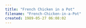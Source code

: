 ```yaml
---
title: "French Chicken in a Pot"
filename: "French-Chicken-in-a-Pot"
created: 1989-05-27 06:08:02
---
```

